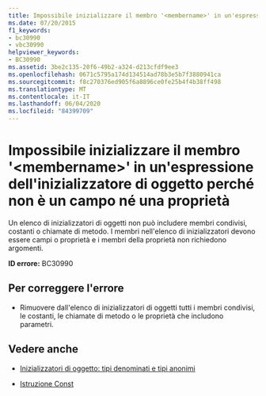 ```yaml
---
title: Impossibile inizializzare il membro '<membername>' in un'espressione dell'inizializzatore di oggetto perché non è un campo né una proprietà
ms.date: 07/20/2015
f1_keywords:
- bc30990
- vbc30990
helpviewer_keywords:
- BC30990
ms.assetid: 3be2c135-20f6-49b2-a324-d213cfdf9ee3
ms.openlocfilehash: 0671c5795a174d134514ad78b3e5b7f3880941ca
ms.sourcegitcommit: f8c270376ed905f6a8896ce0fe25b4f4b38ff498
ms.translationtype: MT
ms.contentlocale: it-IT
ms.lasthandoff: 06/04/2020
ms.locfileid: "84399709"
---
```

# <a name="member-membername-cannot-be-initialized-in-an-object-initializer-expression-because-it-is-not-a-field-or-property"></a>Impossibile inizializzare il membro '\<membername>' in un'espressione dell'inizializzatore di oggetto perché non è un campo né una proprietà
Un elenco di inizializzatori di oggetti non può includere membri condivisi, costanti o chiamate di metodo. I membri nell'elenco di inizializzatori devono essere campi o proprietà e i membri della proprietà non richiedono argomenti.  
  
 **ID errore:** BC30990  
  
## <a name="to-correct-this-error"></a>Per correggere l'errore  
  
- Rimuovere dall'elenco di inizializzatori di oggetti tutti i membri condivisi, le costanti, le chiamate di metodo o le proprietà che includono parametri.  
  
## <a name="see-also"></a>Vedere anche

- [Inizializzatori di oggetto: tipi denominati e tipi anonimi](../programming-guide/language-features/objects-and-classes/object-initializers-named-and-anonymous-types.md)

- [Istruzione Const](../language-reference/statements/const-statement.md)
